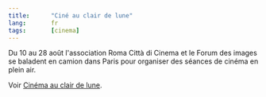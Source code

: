 ```yaml
---
title:      "Ciné au clair de lune"
lang:       fr
tags:       [cinema]
---
```


Du 10 au 28 août l'association Roma Città di Cinema et le Forum des images se baladent en camion dans Paris pour organiser des séances de cinéma en plein air.


Voir [Cinéma au clair de lune](http://www.mairie-paris.fr/parisweb/fr/vivre/ete/clair_de_lune.htm).
